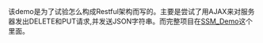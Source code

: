 该demo是为了试验怎么构成Restful架构而写的。主要是尝试了用AJAX来对服务器发出DELETE和PUT请求,并发送JSON字符串。而完整项目在[SSM_Demo](https://github.com/aihaitt001/SSM_Demo)这个里面。